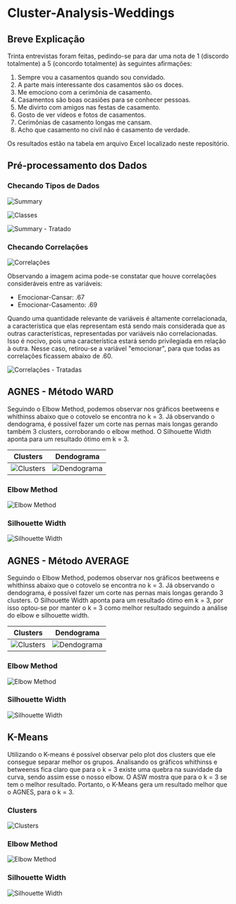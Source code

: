 # Cluster-Analysis-Weddings

## Breve Explicação

Trinta entrevistas foram feitas, pedindo-se para dar uma nota de 1 (discordo totalmente)
a 5 (concordo totalmente) às seguintes afirmações:

1. Sempre vou a casamentos quando sou convidado.
2. A parte mais interessante dos casamentos são os doces.
3. Me emociono com a cerimônia de casamento.
4. Casamentos são boas ocasiões para se conhecer pessoas.
5. Me divirto com amigos nas festas de casamento.
6. Gosto de ver vídeos e fotos de casamentos.
7. Cerimônias de casamento longas me cansam.
8. Acho que casamento no civil não é casamento de verdade.

Os resultados estão na tabela em arquivo Excel localizado neste repositório.

## Pré-processamento dos Dados

### Checando Tipos de Dados

![Summary](https://github.com/ricardobreis/Cluster-Analysis-Weddings/blob/master/img/summary.PNG)

![Classes](https://github.com/ricardobreis/Cluster-Analysis-Weddings/blob/master/img/class.PNG)

![Summary - Tratado](https://github.com/ricardobreis/Cluster-Analysis-Weddings/blob/master/img/summarytratado.PNG)

### Checando Correlações

![Correlações](https://github.com/ricardobreis/Cluster-Analysis-Weddings/blob/master/img/correlacao.PNG)

Observando a imagem acima pode-se constatar que houve correlações consideráveis entre as variáveis:

- Emocionar-Cansar: .67
- Emocionar-Casamento: .69

Quando uma quantidade relevante de variáveis é altamente correlacionada, a característica que elas representam está sendo mais considerada que as outras características, representadas por variáveis não correlacionadas. Isso é nocivo, pois uma característica estará sendo privilegiada em relação à outra. Nesse caso, retirou-se a variável "emocionar", para que todas as correlações ficassem abaixo de .60.

![Correlações - Tratadas](https://github.com/ricardobreis/Cluster-Analysis-Weddings/blob/master/img/correlacaotratada.PNG)

## AGNES - Método WARD

Seguindo o Elbow Method, podemos observar nos gráficos beetweens e whithinss abaixo que o cotovelo se encontra no k = 3. Já observando o dendograma, é possível fazer um corte nas pernas mais longas gerando também 3 clusters, corroborando o elbow method. O Silhouette Width aponta para um resultado ótimo em k = 3.

Clusters             |  Dendograma
:-------------------------:|:-------------------------:
![Clusters](https://github.com/ricardobreis/Cluster-Analysis-Weddings/blob/master/img/Agnes%20ward%20clusters.png)  |  ![Dendograma](https://github.com/ricardobreis/Cluster-Analysis-Weddings/blob/master/img/Agnes%20ward%20dendograma.png)


### Elbow Method           

![Elbow Method](https://github.com/ricardobreis/Cluster-Analysis-Weddings/blob/master/img/Agnes%20ward%20elbow.png)

### Silhouette Width

![Silhouette Width](https://github.com/ricardobreis/Cluster-Analysis-Weddings/blob/master/img/Agnes%20ward%20silhouette.png)

## AGNES - Método AVERAGE

Seguindo o Elbow Method, podemos observar nos gráficos beetweens e whithinss abaixo que o cotovelo se encontra no k = 3. Já observando o dendograma, é possível fazer um corte nas pernas mais longas gerando 3 clusters. O Silhouette Width aponta para um resultado ótimo em k = 3, por isso optou-se por manter o k = 3 como melhor resultado seguindo a análise do elbow e silhouette width.

Clusters             |  Dendograma
:-------------------------:|:-------------------------:
![Clusters](https://github.com/ricardobreis/Cluster-Analysis-Weddings/blob/master/img/Agnes%20average%20clusters.png)  |  ![Dendograma](https://github.com/ricardobreis/Cluster-Analysis-Weddings/blob/master/img/Agnes%20average%20dendograma.png)


### Elbow Method            

![Elbow Method](https://github.com/ricardobreis/Cluster-Analysis-Weddings/blob/master/img/Agnes%20average%20elbow.png)

### Silhouette Width

![Silhouette Width](https://github.com/ricardobreis/Cluster-Analysis-Weddings/blob/master/img/Agnes%20average%20silhouette.png)

## K-Means

Utilizando o K-means é possível observar pelo plot dos clusters que ele consegue separar melhor os grupos. Analisando os gráficos whithinss e betweenss fica claro que para o k = 3 existe uma quebra na suavidade da curva, sendo assim esse o nosso elbow. O ASW mostra que para o k = 3 se tem o melhor resultado. Portanto, o K-Means gera um resultado melhor que o AGNES, para o k = 3.

### Clusters
![Clusters](https://github.com/ricardobreis/Cluster-Analysis-Weddings/blob/master/img/K-means%20clusters.png)

### Elbow Method         

![Elbow Method](https://github.com/ricardobreis/Cluster-Analysis-Weddings/blob/master/img/K-means%20elbow.png)

### Silhouette Width

![Silhouette Width](https://github.com/ricardobreis/Cluster-Analysis-Weddings/blob/master/img/K-means%20silhouette.png)
